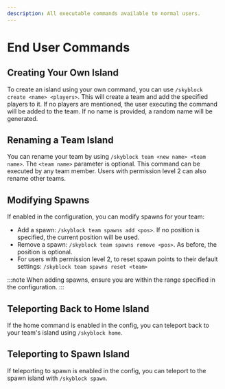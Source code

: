 ```yaml
---
description: All executable commands available to normal users.
---
```


# End User Commands
## Creating Your Own Island
To create an island using your own command, you can use `/skyblock create <name> <players>`.
This will create a team and add the specified players to it. If no players are mentioned, the user executing the command will be added to the team. If no name is provided, a random name will be generated.

## Renaming a Team Island
You can rename your team by using `/skyblock team <new name> <team name>`. The `<team name>` parameter is optional. This command can be executed by any team member. Users with permission level 2 can also rename other teams.

## Modifying Spawns
If enabled in the configuration, you can modify spawns for your team:
- Add a spawn: `/skyblock team spawns add <pos>`. If no position is specified, the current position will be used.
- Remove a spawn: `/skyblock team spawns remove <pos>`. As before, the position is optional. 
- For users with permission level 2, to reset spawn points to their default settings: `/skyblock team spawns reset <team>` 

:::note
When adding spawns, ensure you are within the range specified in the configuration.
:::

## Teleporting Back to Home Island
If the home command is enabled in the config, you can teleport back to your team's island using `/skyblock home`.

## Teleporting to Spawn Island
If teleporting to spawn is enabled in the config, you can teleport to the spawn island with `/skyblock spawn`.
